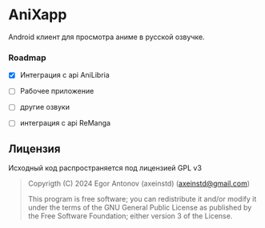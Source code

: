 # AniXapp
Android клиент для просмотра аниме в русской озвучке.

### Roadmap
- [x] Интеграция с api AniLibria
- [ ] Рабочее приложение
- [ ] другие озвуки
- [ ] интеграция с api ReManga


## Лицензия
Исходный код распространяется под лицензией GPL v3

> Copyrigth (C) 2024 Egor Antonov (axeinstd) (axeinstd@gmail.com)
> 
> This program is free software; you can redistribute it and/or modify it under the terms of the GNU General Public License as published by the Free Software Foundation; either version 3 of the License.
